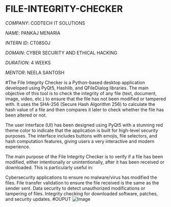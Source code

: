 # FILE-INTEGRITY-CHECKER

*COMPANY*: CODTECH IT SOLUTIONS

*NAME*: PANKAJ MENARIA

*INTERN ID*: CT08SOJ

*DOMAIN*: CYBER SECURITY AND ETHICAL HACKING

*DURATION*: 4 WEEKS

*MENTOR*: NEELA SANTOSH

#The File Integrity Checker is a Python-based desktop application developed using PyQt5, Hashlib, and QFileDialog libraries. The main objective of this tool is to check the integrity of any file (text, document, image, video, etc.) to ensure that the file has not been modified or tampered with. It uses the SHA-256 (Secure Hash Algorithm 256) to calculate the hash value of a file and then compares it later to check whether the file has been altered or not.

The user interface (UI) has been designed using PyQt5 with a stunning red theme color to indicate that the application is built for high-level security purposes. The interface includes buttons with emojis, file selectors, and hash computation features, giving users a very interactive and modern experience.

The main purpose of the File Integrity Checker is to verify if a file has been modified, either intentionally or unintentionally, after it has been received or downloaded. This is particularly useful in:

Cybersecurity applications to ensure no malware/virus has modified the files.
File transfer validation to ensure the file received is the same as the sender sent.
Data security to detect unauthorized modifications or tampering of files.
Integrity checking for downloaded software, patches, and security updates.
#OUPUT 
![Image](https://github.com/user-attachments/assets/108402d5-e258-42de-980a-a63098029999)

